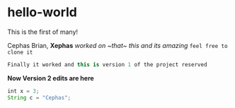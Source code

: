 # hello-world
This is the first of many!

Cephas Brian, **Xephas** *worked on ~that~ this and its amazing*
```feel free to clone it```

```dart
Finally it worked and this is version 1 of the project reserved
```

**Now Version 2 edits are here**

```javascript
int x = 3;
String c = "Cephas";
